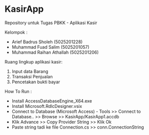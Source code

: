 # KasirApp

Repository untuk Tugas PBKK - Aplikasi Kasir

Kelompok : 
- Arief Badrus Sholeh (5025201228)
- Muhammad Fuad Salim (5025201057)
- Muhammad Raihan Athallah (5025201206)

Ruang lingkup aplikasi kasir:
1. Input data Barang
2. Transaksi Penjualan
3. Pencetakan bukti bayar

How To Run : 
- Install AccessDatabaseEngine_X64.exe
- Install Microsoft.RdlcDesigner.vsix
- Connect to Database (Microsoft Access) - Tools >> Connect to Database.. >> Browse >> KasirApp/KasirApp1.accdb
- Klik Advance >> Copy Provider String >> Klik Ok
- Paste string tadi ke file Connection.cs >> conn.ConnectionString
